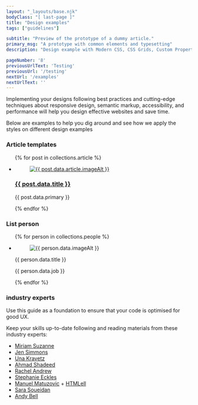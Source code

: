 ```yaml
---
layout: "_layouts/base.njk" 
bodyClass: "[ last-page ]"
title: "Design examples"
tags: ["guidelines"]

subtitle: "Preview of the prototype of a dummy article."
primary_msg: "A prototype with common elements and typesetting"
description: "Design example with Modern CSS, CSS Grids, Custom Properties, Container Queries, Fluid Typography and CUBE Methodology."

pageNumber: '8'
previousUrlText: 'Testing'
previousUrl: '/testing'
nextUrl: '/examples'
nextUrlText: ''
---
```


Implementing your designs following best practices and cutting-edge techniques about responsive design, semantic markup, accessibility, and performance will help you design effective websites and save time.

Below are examples to help you dig around and see how we apply the styles on different design examples   
      
<h3>Article templates</h3>

<ul class="[ posts ] [ l-rs grid two ]" data-gap="gap">
   {% for post in collections.article %} 
   <li class="posts__item">
      <article>
         <figure>
            <a href="{{ post.url }}">
            <img rel="preload" class="ratio" 
               src="{{  post.data.article.image }}" 
               alt="{{  post.data.article.imageAlt }}
               ">
         </figure>
         </a>
         <h3><a href="{{ post.url }}">{{ post.data.title }}</a></h3>
         <p>{{ post.data.primary }}</p>
      </article>
   </li>
   {% endfor %}
</ul>

<h3>List person</h3>

<ul class="[ person-list ] [ l-rs  grid two ]" data-gap="gap">
   {% for person in collections.people %} 
   <li class="person__item">
      <figure>
         <img rel="preload" class="ratio" 
            src="{{  person.data.image }}" 
            alt="{{  person.data.imageAlt }}
            ">
      </figure>
      <figcaption class="flow">
         <span class="[ person__item__name ] [ h3 ]">{{ person.data.title }}</span>
         <p class="[ person__item__job ] [ text-grey-color ]">{{ person.data.job }}</p>
      </figcaption>
   </li>
   {% endfor %}
</ul>

### industry experts

Use this guide as a foundation to ensure that your code is optimised for good UX.

Keep your skills up-to-date following and reading materials from these industry experts:

*   [Miriam Suzanne](https://www.miriamsuzanne.com/)
*   [Jen Simmons](https://labs.jensimmons.com/)
*   [Una Kravetz](https://una.im/)
*   [Ahmad Shadeed](https://ishadeed.com/)
*   [Rachel Andrew](https://rachelandrew.co.uk/)
*   [Stephanie Eckles](https://moderncss.dev/)
*   [Manuel Matuzovic](https://www.matuzo.at/) + [HTMLell](https://www.htmhell.dev/)
*   [Sara Soueidan](https://www.sarasoueidan.com/)
*   [Andy Bell](https://piccalil.li/blog/)
